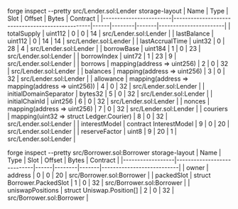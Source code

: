 forge inspect --pretty src/Lender.sol:Lender storage-layout
| Name                   | Type                                            | Slot | Offset | Bytes | Contract              |
|------------------------|-------------------------------------------------|------|--------|-------|-----------------------|
| totalSupply            | uint112                                         | 0    | 0      | 14    | src/Lender.sol:Lender |
| lastBalance            | uint112                                         | 0    | 14     | 14    | src/Lender.sol:Lender |
| lastAccrualTime        | uint32                                          | 0    | 28     | 4     | src/Lender.sol:Lender |
| borrowBase             | uint184                                         | 1    | 0      | 23    | src/Lender.sol:Lender |
| borrowIndex            | uint72                                          | 1    | 23     | 9     | src/Lender.sol:Lender |
| borrows                | mapping(address => uint256)                     | 2    | 0      | 32    | src/Lender.sol:Lender |
| balances               | mapping(address => uint256)                     | 3    | 0      | 32    | src/Lender.sol:Lender |
| allowance              | mapping(address => mapping(address => uint256)) | 4    | 0      | 32    | src/Lender.sol:Lender |
| initialDomainSeparator | bytes32                                         | 5    | 0      | 32    | src/Lender.sol:Lender |
| initialChainId         | uint256                                         | 6    | 0      | 32    | src/Lender.sol:Lender |
| nonces                 | mapping(address => uint256)                     | 7    | 0      | 32    | src/Lender.sol:Lender |
| couriers               | mapping(uint32 => struct Ledger.Courier)        | 8    | 0      | 32    | src/Lender.sol:Lender |
| interestModel          | contract InterestModel                          | 9    | 0      | 20    | src/Lender.sol:Lender |
| reserveFactor          | uint8                                           | 9    | 20     | 1     | src/Lender.sol:Lender |

forge inspect --pretty src/Borrower.sol:Borrower storage-layout
| Name             | Type                       | Slot | Offset | Bytes | Contract                  |
|------------------|----------------------------|------|--------|-------|---------------------------|
| owner            | address                    | 0    | 0      | 20    | src/Borrower.sol:Borrower |
| packedSlot       | struct Borrower.PackedSlot | 1    | 0      | 32    | src/Borrower.sol:Borrower |
| uniswapPositions | struct Uniswap.Position[]  | 2    | 0      | 32    | src/Borrower.sol:Borrower |

